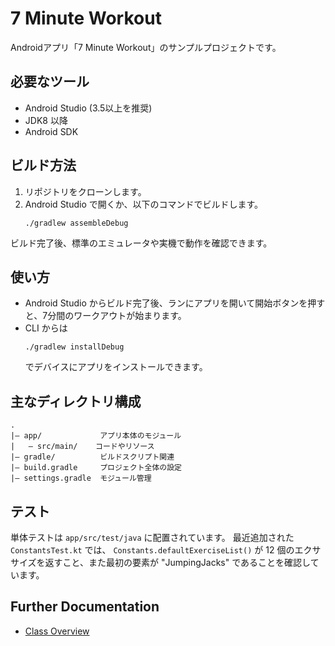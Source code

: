 # 7 Minute Workout

Androidアプリ「7 Minute Workout」のサンプルプロジェクトです。

## 必要なツール
- Android Studio (3.5以上を推奨)
- JDK8 以降
- Android SDK

## ビルド方法
1. リポジトリをクローンします。
2. Android Studio で開くか、以下のコマンドでビルドします。
   ```
   ./gradlew assembleDebug
   ```

ビルド完了後、標準のエミュレータや実機で動作を確認できます。

## 使い方
- Android Studio からビルド完了後、ランにアプリを開いて開始ボタンを押すと、7分間のワークアウトが始まります。
- CLI からは
   ```
   ./gradlew installDebug
   ```
  でデバイスにアプリをインストールできます。

## 主なディレクトリ構成
```
.
|— app/             アプリ本体のモジュール
|   — src/main/    コードやリソース
|— gradle/          ビルドスクリプト関連
|— build.gradle     プロジェクト全体の設定
|— settings.gradle  モジュール管理
```

## テスト
単体テストは `app/src/test/java` に配置されています。
最近追加された `ConstantsTest.kt` では、 `Constants.defaultExerciseList()` が
12 個のエクササイズを返すこと、また最初の要素が "JumpingJacks" であることを確認しています。

## Further Documentation
- [Class Overview](docs/CLASS_OVERVIEW.md)
